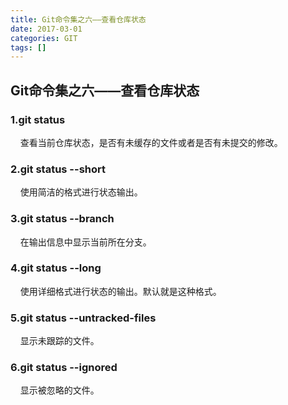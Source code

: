 ```yaml
---
title: Git命令集之六——查看仓库状态
date: 2017-03-01
categories: GIT
tags: []
---
```

## Git命令集之六——查看仓库状态

### 1.git status

    查看当前仓库状态，是否有未缓存的文件或者是否有未提交的修改。

### 2.git status --short

    使用简洁的格式进行状态输出。

### 3.git status --branch

    在输出信息中显示当前所在分支。

### 4.git status --long

    使用详细格式进行状态的输出。默认就是这种格式。

### 5.git status --untracked-files

    显示未跟踪的文件。

### 6.git status --ignored

    显示被忽略的文件。
